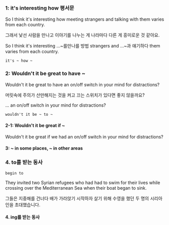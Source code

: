 ### 1: it's interesting how 평서문

So I think it's interesting how meeting strangers and talking with them varies from each country.

그래서 낯선 사람을 만나고 이야기를 나누는 게 나라마다 다른 게 흥미로운 것 같아요. 

So I think it's interesting ...~를만나를 방법 strangers and ...~과 얘기하다 them varies from each country.

    it's ~ how ~

### 2: Wouldn't it be great to have ~

Wouldn't it be great to have an on/off switch in your mind for distractions?

머릿속에 주의가 산만해지는 것을 켜고 끄는 스위치가 있다면 좋지 않을까요? 

... an on/off switch in your mind for distractions?

    wouldn't it be ~ to ~

#### 2-1: Wouldn't it be great if ~

Wouldn't it be great if we had an on/off switch in your mind for distractions?

#### 3: ~ in some places, ~ in other areas 


### 4. to를 받는 동사

    begin to

They invited two Syrian refugees who had had to swim for their lives while crossing over the Mediterranean Sea when their boat began to sink.

그들은 지중해를 건너다 배가 가라앉기 시작하자 살기 위해 수영을 했던 두 명의 시리아인을 초대했습니다.

#### 4. ing를 받는 동사